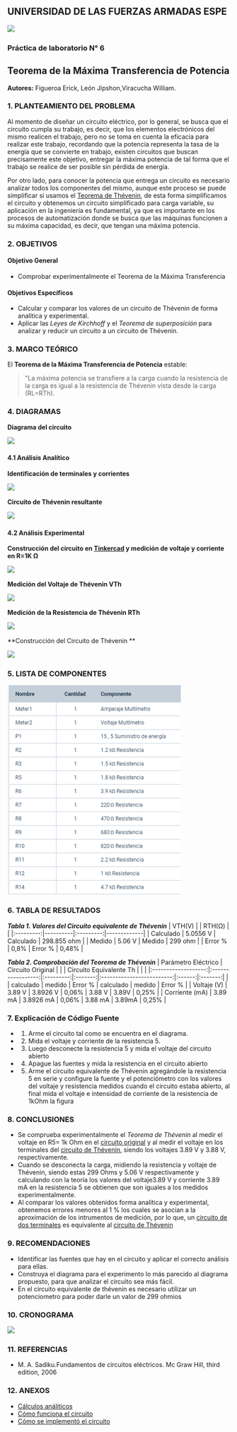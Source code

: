 ## UNIVERSIDAD DE LAS FUERZAS ARMADAS ESPE
![](https://github.com/erickfi/Practica-5/blob/master/Img/Escudo.jpg)
### Práctica de laboratorio N° 6
## Teorema de la Máxima Transferencia de Potencia
**Autores:** Figueroa Erick, León Jipshon,Viracucha William.
### 1. PLANTEAMIENTO DEL PROBLEMA
Al momento de diseñar un circuito eléctrico, por lo general, se busca que el circuito cumpla su trabajo, es decir, que los elementos electrónicos del mismo realicen el trabajo, pero no se toma en cuenta la eficacia para realizar este trabajo, recordando que la potencia representa la tasa de la energía que se convierte en trabajo, existen circuitos que buscan precisamente este objetivo, entregar la máxima potencia de tal forma que el trabajo se realice de ser posible sin pérdida de energía.

Por otro lado, para conocer la potencia que entrega un circuito es necesario analizar todos los componentes del mismo, aunque este proceso se puede simplificar si usamos el [Teorema de Thévenin](https://github.com/erickfi/Practica-5), de esta forma simplificamos el circuito y obtenemos un circuito simplificado para carga variable, su aplicación en la ingeniería es fundamental, ya que es importante en los procesos de automatización donde se busca que las máquinas funcionen a su máxima capacidad, es decir, que tengan una máxima potencia.


### 2. OBJETIVOS
#### Objetivo General
- Comprobar experimentalmente el Teorema de la Máxima Transferencia
#### Objetivos Específicos
- Calcular y comparar los valores de un circuito de Thévenin de forma analítica y experimental.
- Aplicar las *Leyes de Kirchhoff* y el *Teorema de superposición* para analizar y reducir un circuito a un circuito de Thévenin.
### 3. MARCO TEÓRICO
El **Teorema de la Máxima Transferencia de Potencia** estable:
> "La máxima potencia se transfiere a la carga cuando la resistencia de la carga es igual a la resistencia de Thévenin vista desde la carga (RL=RTh).




### 4. DIAGRAMAS
**Diagrama del circuito**

![](https://github.com/erickfi/Practica-5/blob/master/Img/Diagrama%205.PNG)

#### 4.1 Análisis Analítico

**Identificación de terminales y corrientes**

![](https://github.com/erickfi/Practica-5/blob/master/Img/Cambio%20a%20thevenin.jpg)

**Circuito de Thévenin resultante**

![](https://github.com/erickfi/Practica-5/blob/master/Img/Circuito%20Thevenin.jpeg)

#### 4.2 Análisis Experimental

**Construcción del circuito en [Tinkercad](tinkercad.com) y medición de voltaje y corriente en R=1K Ω**

![](https://github.com/erickfi/Practica-5/blob/master/Img/Thinker%205.1.png)

**Medición del Voltaje de Thévenin VTh**

![](https://github.com/erickfi/Practica-5/blob/master/Img/Thinker%205.2.PNG)

**Medición de la Resistencia de Thévenin RTh**

![](https://github.com/erickfi/Practica-5/blob/master/Img/Thinker5.3.PNG)

**Construcción del Circuito de Thévenin **

![](https://github.com/erickfi/Practica-5/blob/master/Img/Thinker%205.4.PNG)

### 5. LISTA DE COMPONENTES

![](Img/Materiales.PNG)

### 6. TABLA DE RESULTADOS

***Tabla 1. Valores del Circuito equivalente de Thévenin***
|   VTH(V)  |          |   RTH(Ω)  |             |
|:---------:|----------|:---------:|-------------|
| Calculado | 5.0556 V | Calculado | 298.855 ohm |
| Medido    | 5.06 V   | Medido    | 299 ohm     |
| Error %   | 0,8%     |   Error % | 0,48%       |


***Tabla 2. Comprobación del Teorema de Thévenin***
| Parámetro Eléctrico | Circuito Original |           |         | Circuito   Equivalente Th |        |         |
|:-------------------:|:-----------------:|:---------:|:-------:|:-------------------------:|:------:|:-------:|
|                     | calculado         | medido    | Error % | calculado                 | medido | Error % |
| Voltaje (V)         | 3.89 V            |  3.8926 V | 0,06%   | 3.88 V                    | 3.89V  | 0,25%   |
| Corriente (mA)      | 3.89 mA           | 3.8926 mA | 0,06%   | 3.88 mA                   | 3.89mA | 0,25%   |

### 7. Explicación de Código Fuente

- 1. Arme el circuito tal como se encuentra en el diagrama.
- 2. Mida el voltaje y corriente de la resistencia 5.
- 3. Luego desconecte la resistencia 5 y mida el voltaje del circuito abierto 
- 4. Apague las fuentes y mida la resistencia en el circuito abierto
- 5. Arme el circuito equivalente de Thévenin agregándole la resistencia 5 en serie y configure la fuente y el potenciómetro con los valores del voltaje y resistencia medidos cuando el circuito estaba abierto, al final mida el voltaje e intensidad de corriente de la resistencia de 1kOhm la figura 

### 8. CONCLUSIONES

- Se comprueba experimentalmente el *Teorema de Thévenin* al medir el voltaje en R5= 1k Ohm en el [circuito original](https://github.com/erickfi/Practica-5/blob/master/Img/Diagrama%205.PNG) y al medir el voltaje en los terminales del [circuito de Thévenin](https://github.com/erickfi/Practica-5/blob/master/Img/Cambio%20a%20thevenin.jpg), siendo los voltajes 3.89 V y 3.88 V, respectivamente.
- Cuando se desconecta la carga, midiendo la resistencia y voltaje de Thévenin, siendo estas 299 Ohms y 5.06 V respectivamente y calculando con la teoría los valores del voltaje3.89 V y corriente 3.89 mA en la resistencia 5 se obtienen que son iguales a los medidos experimentalmente.
- Al comparar los valores obtenidos forma analítica y experimental, obtenemos errores menores al 1 % los cuales se asocian a la aproximación de los intrumentos de medición, por lo que, un [circuito de dos terminales](https://github.com/erickfi/Practica-5/blob/master/Img/Diagrama%205.PNG) es equivalente al [circuito de Thévenin ](https://github.com/erickfi/Practica-5/blob/master/Img/Circuito%20Thevenin.jpeg)

### 9. RECOMENDACIONES
- Identificar las fuentes que hay en el circuito y aplicar el correcto análisis para ellas.
- Construya el diagrama para el experimento lo más parecido al diagrama propuesto, para que analizar el circuito sea más fácil.
- En el circuito equivalente de thévenin es necesario utilizar un potenciometro para poder darle un valor de 299 ohmios

### 10. CRONOGRAMA

![](https://github.com/erickfi/Practica-5/blob/master/Img/Cronograma%205.PNG)

### 11. REFERENCIAS
- M. A. Sadiku.Fundamentos de circuitos eléctricos. Mc Graw Hill, third edition, 2006
### 12. ANEXOS
- [Cálculos análiticos](https://github.com/erickfi/Practica-5/blob/master/Anexos/C%C3%A1lculos%20Anal%C3%ADticos.pdf)
- [Cómo funciona el circuito](https://www.youtube.com/watch?v=TRDsxjXFfmg&feature=youtu.be)
- [Cómo se implementó el circuito](https://www.youtube.com/watch?v=GO8c0AroBgk&feature=youtu.be)
